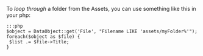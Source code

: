 To *loop through* a folder from the Assets, you can use something like this in your php:

	:::php
	$object = DataObject::get('File', "Filename LIKE 'assets/myFolder%'");
	foreach($object as $file) {
	 $list .= $file->Title;
	}

